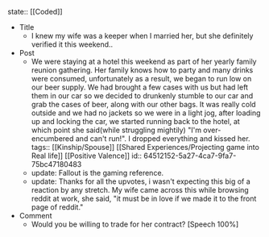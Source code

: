 state:: [[Coded]]

- Title
	- I knew my wife was a keeper when I married her, but she definitely verified it this weekend..
- Post
	- We were staying at a hotel this weekend as part of her yearly family reunion gathering.  Her family knows how to party and many drinks were consumed, unfortunately as a result, we began to run low on our beer supply.  We had brought a few cases with us but had left them in our car so we decided to drunkenly stumble to our car and grab the cases of beer, along with our other bags.  It was really cold outside and we had no jackets so we were in a light jog, after loading up and locking the car, we started running back to the hotel, at which point she said(while struggling mightily) "I'm over-encumbered and can't run!".   I dropped everything and kissed her.
	  tags:: [[Kinship/Spouse]] [[Shared Experiences/Projecting game into Real life]] [[Positive Valence]]
	  id:: 64512152-5a27-4ca7-9fa7-75bc47180483
	- update: Fallout is the gaming reference.
	- update: Thanks for all the upvotes, i wasn't expecting this big of a reaction by any stretch.  My wife came across this while browsing reddit at work, she said, "it must be in love if we made it to the front page of reddit."
- Comment
	- Would you be willing to trade for her contract? [Speech 100%]